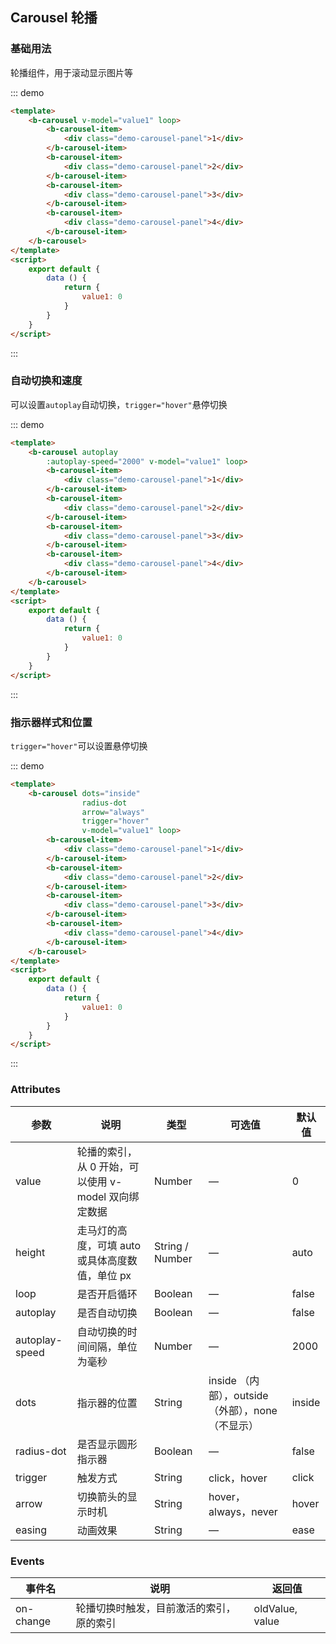 ## Carousel 轮播

<template>
    <div style="position: absolute;top:20px;right:40px;width:200px;">
      <b-anchor>
        <b-anchor-link href="#ji-chu-yong-fa" title="基础用法"></b-anchor-link>
        <b-anchor-link href="#zi-dong-qie-huan-he-su-du" title="自动切换和速度"></b-anchor-link>
        <b-anchor-link href="#zhi-shi-qi-yang-shi-he-wei-zhi" title="指示器样式和位置"></b-anchor-link>
        <b-anchor-link href="#attributes" title="Attributes"></b-anchor-link>
        <b-anchor-link href="#events" title="Events"></b-anchor-link>
      </b-anchor>
    </div>
</template>

### 基础用法

轮播组件，用于滚动显示图片等

::: demo
```html
<template>
    <b-carousel v-model="value1" loop>
        <b-carousel-item>
            <div class="demo-carousel-panel">1</div>
        </b-carousel-item>
        <b-carousel-item>
            <div class="demo-carousel-panel">2</div>
        </b-carousel-item>
        <b-carousel-item>
            <div class="demo-carousel-panel">3</div>
        </b-carousel-item>
        <b-carousel-item>
            <div class="demo-carousel-panel">4</div>
        </b-carousel-item>
    </b-carousel>
</template>
<script>
    export default {
        data () {
            return {
                value1: 0
            }
        }
    }
</script>
```
:::

### 自动切换和速度

可以设置`autoplay`自动切换，`trigger="hover"`悬停切换

::: demo
```html
<template>
    <b-carousel autoplay 
        :autoplay-speed="2000" v-model="value1" loop>
        <b-carousel-item>
            <div class="demo-carousel-panel">1</div>
        </b-carousel-item>
        <b-carousel-item>
            <div class="demo-carousel-panel">2</div>
        </b-carousel-item>
        <b-carousel-item>
            <div class="demo-carousel-panel">3</div>
        </b-carousel-item>
        <b-carousel-item>
            <div class="demo-carousel-panel">4</div>
        </b-carousel-item>
    </b-carousel>
</template>
<script>
    export default {
        data () {
            return {
                value1: 0
            }
        }
    }
</script>
```
:::

### 指示器样式和位置

`trigger="hover"`可以设置悬停切换

::: demo
```html
<template>
    <b-carousel dots="inside"
                radius-dot
                arrow="always"
                trigger="hover" 
                v-model="value1" loop>
        <b-carousel-item>
            <div class="demo-carousel-panel">1</div>
        </b-carousel-item>
        <b-carousel-item>
            <div class="demo-carousel-panel">2</div>
        </b-carousel-item>
        <b-carousel-item>
            <div class="demo-carousel-panel">3</div>
        </b-carousel-item>
        <b-carousel-item>
            <div class="demo-carousel-panel">4</div>
        </b-carousel-item>
    </b-carousel>
</template>
<script>
    export default {
        data () {
            return {
                value1: 0
            }
        }
    }
</script>
```
:::

### Attributes

| 参数      | 说明    | 类型      | 可选值       | 默认值   |
|---------- |-------- |---------- |-------------  |-------- |
| value     | 轮播的索引，从 0 开始，可以使用 v-model 双向绑定数据  | Number  |  —   |   0  |
| height   | 走马灯的高度，可填 auto 或具体高度数值，单位 px   | String / Number  |  —   |   auto  |
| loop   | 是否开启循环   | Boolean |  —   |   false  |
| autoplay   | 是否自动切换   | Boolean |  —   |   false  |
| autoplay-speed   | 自动切换的时间间隔，单位为毫秒   | Number |  —   |   2000  |
| dots  | 指示器的位置   | String | inside （内部），outside（外部），none（不显示）  |   inside  |
| radius-dot  | 是否显示圆形指示器   | Boolean |  —   |   false  |
| trigger | 触发方式   | String |  click，hover  |   click  |
| arrow | 切换箭头的显示时机   | String |  hover，always，never |   hover  |
| easing | 动画效果   | String |  —  |   ease  |

### Events

| 事件名      | 说明    | 返回值      |
|---------- |-------- |---------- |
| on-change    | 轮播切换时触发，目前激活的索引，原的索引   | oldValue, value  |
